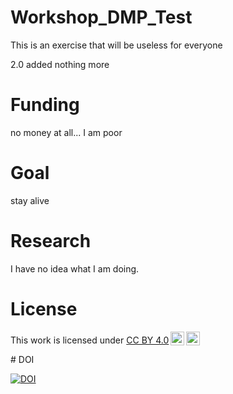 # Workshop_DMP_Test
This is an exercise that will be useless for everyone

2.0 added nothing more
# Funding
no money at all... I am poor
# Goal
stay alive
# Research
I have no idea what I am doing.
# License
 <p xmlns:cc="http://creativecommons.org/ns#" >This work is licensed under <a href="https://creativecommons.org/licenses/by/4.0/?ref=chooser-v1" target="_blank" rel="license noopener noreferrer" style="display:inline-block;">CC BY 4.0<img style="height:22px!important;margin-left:3px;vertical-align:text-bottom;" src="https://mirrors.creativecommons.org/presskit/icons/cc.svg?ref=chooser-v1" alt=""><img style="height:22px!important;margin-left:3px;vertical-align:text-bottom;" src="https://mirrors.creativecommons.org/presskit/icons/by.svg?ref=chooser-v1" alt=""></a></p>
# DOI


[![DOI](https://sandbox.zenodo.org/badge/897916056.svg)](https://handle.stage.datacite.org/10.5072/zenodo.139062)

